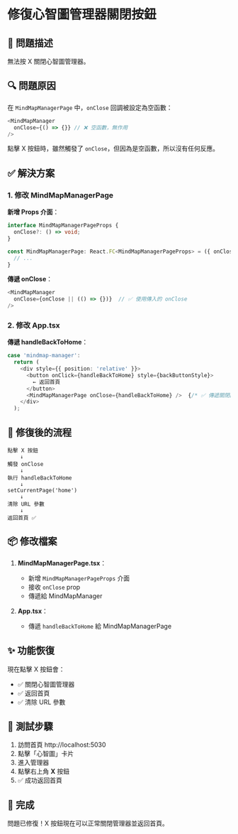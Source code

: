 # 修復心智圖管理器關閉按鈕

## 🐛 問題描述

無法按 X 關閉心智圖管理器。

## 🔍 問題原因

在 `MindMapManagerPage` 中，`onClose` 回調被設定為空函數：

```typescript
<MindMapManager
  onClose={() => {}} // ❌ 空函數，無作用
/>
```

點擊 X 按鈕時，雖然觸發了 `onClose`，但因為是空函數，所以沒有任何反應。

## ✅ 解決方案

### 1. 修改 MindMapManagerPage

**新增 Props 介面**：
```typescript
interface MindMapManagerPageProps {
  onClose?: () => void;
}

const MindMapManagerPage: React.FC<MindMapManagerPageProps> = ({ onClose }) => {
  // ...
}
```

**傳遞 onClose**：
```typescript
<MindMapManager
  onClose={onClose || (() => {})}  // ✅ 使用傳入的 onClose
/>
```

### 2. 修改 App.tsx

**傳遞 handleBackToHome**：
```typescript
case 'mindmap-manager':
  return (
    <div style={{ position: 'relative' }}>
      <button onClick={handleBackToHome} style={backButtonStyle}>
        ← 返回首頁
      </button>
      <MindMapManagerPage onClose={handleBackToHome} />  {/* ✅ 傳遞關閉函數 */}
    </div>
  );
```

## 🔄 修復後的流程

```
點擊 X 按鈕
    ↓
觸發 onClose
    ↓
執行 handleBackToHome
    ↓
setCurrentPage('home')
    ↓
清除 URL 參數
    ↓
返回首頁 ✅
```

## 📦 修改檔案

1. **MindMapManagerPage.tsx**：
   - 新增 `MindMapManagerPageProps` 介面
   - 接收 `onClose` prop
   - 傳遞給 MindMapManager

2. **App.tsx**：
   - 傳遞 `handleBackToHome` 給 MindMapManagerPage

## ✨ 功能恢復

現在點擊 X 按鈕會：
- ✅ 關閉心智圖管理器
- ✅ 返回首頁
- ✅ 清除 URL 參數

## 🧪 測試步驟

1. 訪問首頁 http://localhost:5030
2. 點擊「心智圖」卡片
3. 進入管理器
4. 點擊右上角 **X** 按鈕
5. ✅ 成功返回首頁

## 🎉 完成

問題已修復！X 按鈕現在可以正常關閉管理器並返回首頁。
